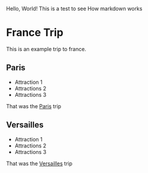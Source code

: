 Hello, World!
This is a test to see How markdown works

# France Trip

This is an example trip to france.

## Paris
- Attraction 1
- Attractions 2
- Attractions 3

That was the [Paris](https://en.wikipedia.org/wiki/Paris) trip

## Versailles
- Attraction 1
- Attractions 2
- Attractions 3

That was the [Versailles](https://en.wikipedia.org/wiki/Palace_of_Versailles) trip
